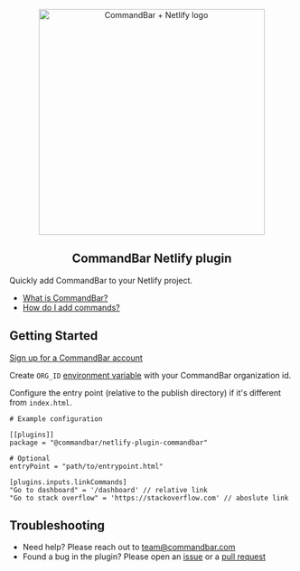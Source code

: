 <p align="center">
    <a href="https://commandbar.com" target="_blank" rel="noopener noreferrer">
      <img width="400" src="https://staticassets.commandbar.com/brand/netlify-plugin.png" alt="CommandBar + Netlify logo">
    </a>
</p>

<h2 align="center">CommandBar Netlify plugin</h2>

Quickly add CommandBar to your Netlify project.

- [What is CommandBar?](https://commandbar.com)
- [How do I add commands?](https://www.commandbar.com/docs/)

## Getting Started

[Sign up for a CommandBar account](https://app.commandbar.com/signup)

Create `ORG_ID` [environment variable](https://docs.netlify.com/configure-builds/environment-variables/) with your CommandBar organization id.

Configure the entry point (relative to the publish directory) if it's different from `index.html`.

```
# Example configuration

[[plugins]]
package = "@commandbar/netlify-plugin-commandbar"

# Optional
entryPoint = "path/to/entrypoint.html"

[plugins.inputs.linkCommands]
"Go to dashboard" = '/dashboard' // relative link
"Go to stack overflow" = 'https://stackoverflow.com' // aboslute link
```

## Troubleshooting

- Need help? Please reach out to [team@commandbar.com](team@commandbar.com)
- Found a bug in the plugin? Please open an [issue](https://github.com/tryfoobar/netlify-plugin-commandbar/issues) or a [pull request](https://github.com/tryfoobar/netlify-plugin-commandbar/pulls)
